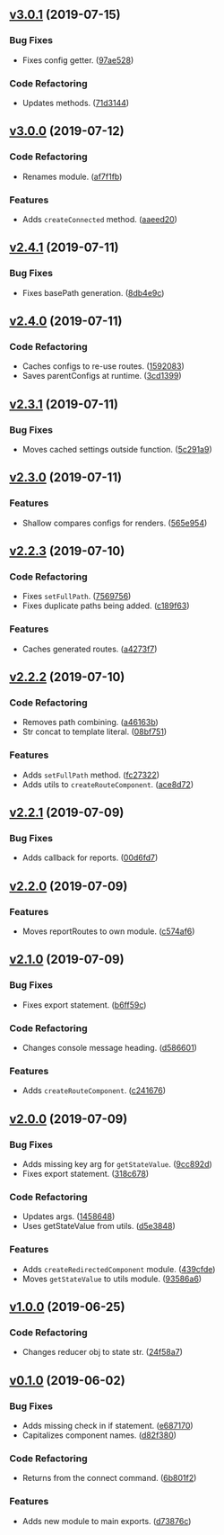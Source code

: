 <a name="v3.0.1"></a>
## [v3.0.1](https://github.com/alexseitsinger/react-router-components/compare/v3.0.0...v3.0.1) (2019-07-15)

### Bug Fixes
- Fixes config getter. ([97ae528](https://github.com/alexseitsinger/react-router-components/commit/97ae5280db26b8cba37817fd45c0eb78c98f4239))

### Code Refactoring
- Updates methods. ([71d3144](https://github.com/alexseitsinger/react-router-components/commit/71d3144c8a4b0f963e82bf2945e93a970a7da5ec))


<a name="v3.0.0"></a>
## [v3.0.0](https://github.com/alexseitsinger/react-router-components/compare/v2.4.1...v3.0.0) (2019-07-12)

### Code Refactoring
- Renames module. ([af7f1fb](https://github.com/alexseitsinger/react-router-components/commit/af7f1fb1b60fc6b0200639d72297a413eb80fd48))

### Features
- Adds `createConnected` method. ([aaeed20](https://github.com/alexseitsinger/react-router-components/commit/aaeed201fd774da9d97ef44cf893d762b4a62112))


<a name="v2.4.1"></a>
## [v2.4.1](https://github.com/alexseitsinger/react-router-components/compare/v2.4.0...v2.4.1) (2019-07-11)

### Bug Fixes
- Fixes basePath generation. ([8db4e9c](https://github.com/alexseitsinger/react-router-components/commit/8db4e9c76fca381ec2a68d3f225c3919f632dd7d))


<a name="v2.4.0"></a>
## [v2.4.0](https://github.com/alexseitsinger/react-router-components/compare/v2.3.1...v2.4.0) (2019-07-11)

### Code Refactoring
- Caches configs to re-use routes. ([1592083](https://github.com/alexseitsinger/react-router-components/commit/1592083399ca31a0799fd0489e5334fdf911fdd7))
- Saves parentConfigs at runtime. ([3cd1399](https://github.com/alexseitsinger/react-router-components/commit/3cd1399116f183967766715972970ca9ee81dc2c))


<a name="v2.3.1"></a>
## [v2.3.1](https://github.com/alexseitsinger/react-router-components/compare/v2.3.0...v2.3.1) (2019-07-11)

### Bug Fixes
- Moves cached settings outside function. ([5c291a9](https://github.com/alexseitsinger/react-router-components/commit/5c291a98bd08b08627724f9ac88b571cbd8e6b5e))


<a name="v2.3.0"></a>
## [v2.3.0](https://github.com/alexseitsinger/react-router-components/compare/v2.2.3...v2.3.0) (2019-07-11)

### Features
- Shallow compares configs for renders. ([565e954](https://github.com/alexseitsinger/react-router-components/commit/565e95430f17cb65db7f5223a63bfd9567226f70))


<a name="v2.2.3"></a>
## [v2.2.3](https://github.com/alexseitsinger/react-router-components/compare/v2.2.2...v2.2.3) (2019-07-10)

### Code Refactoring
- Fixes `setFullPath`. ([7569756](https://github.com/alexseitsinger/react-router-components/commit/756975601952aa1e82b3dded414023c21cb7f0b5))
- Fixes duplicate paths being added. ([c189f63](https://github.com/alexseitsinger/react-router-components/commit/c189f63c766962b2dc774bce85d31247b493aeb1))

### Features
- Caches generated routes. ([a4273f7](https://github.com/alexseitsinger/react-router-components/commit/a4273f76f938fcda595ce14e8ed2b40df26f19a2))


<a name="v2.2.2"></a>
## [v2.2.2](https://github.com/alexseitsinger/react-router-components/compare/v2.2.1...v2.2.2) (2019-07-10)

### Code Refactoring
- Removes path combining. ([a46163b](https://github.com/alexseitsinger/react-router-components/commit/a46163b56e8ea07506b899668466eb3f023f7ceb))
- Str concat to template literal. ([08bf751](https://github.com/alexseitsinger/react-router-components/commit/08bf7515e89dc5f572216810d30af0bbaf2e5f46))

### Features
- Adds `setFullPath` method. ([fc27322](https://github.com/alexseitsinger/react-router-components/commit/fc273227ad9f0cc4bedb6988327828f204b920b5))
- Adds utils to `createRouteComponent`. ([ace8d72](https://github.com/alexseitsinger/react-router-components/commit/ace8d72889c613f87cce8b3c7aa76f10f187c311))


<a name="v2.2.1"></a>
## [v2.2.1](https://github.com/alexseitsinger/react-router-components/compare/v2.2.0...v2.2.1) (2019-07-09)

### Bug Fixes
- Adds callback for reports. ([00d6fd7](https://github.com/alexseitsinger/react-router-components/commit/00d6fd7a7fa1dbb728caa66472c399ec1c37b90e))


<a name="v2.2.0"></a>
## [v2.2.0](https://github.com/alexseitsinger/react-router-components/compare/v2.1.0...v2.2.0) (2019-07-09)

### Features
- Moves reportRoutes to own module. ([c574af6](https://github.com/alexseitsinger/react-router-components/commit/c574af688297c430108b5523edbb3fba6f11f5f3))


<a name="v2.1.0"></a>
## [v2.1.0](https://github.com/alexseitsinger/react-router-components/compare/v2.0.0...v2.1.0) (2019-07-09)

### Bug Fixes
- Fixes export statement. ([b6ff59c](https://github.com/alexseitsinger/react-router-components/commit/b6ff59ce36c97c316a65568a60edf58731540765))

### Code Refactoring
- Changes console message heading. ([d586601](https://github.com/alexseitsinger/react-router-components/commit/d586601b6cb313182bca03c5f4f8b48b74c1560a))

### Features
- Adds `createRouteComponent`. ([c241676](https://github.com/alexseitsinger/react-router-components/commit/c2416763cb194abc464d1c6740844c73d175d457))


<a name="v2.0.0"></a>
## [v2.0.0](https://github.com/alexseitsinger/react-router-components/compare/v1.0.0...v2.0.0) (2019-07-09)

### Bug Fixes
- Adds missing key arg for `getStateValue`. ([9cc892d](https://github.com/alexseitsinger/react-router-components/commit/9cc892d21f57b5a61ffeb55ae433af2fb4e813fc))
- Fixes export statement. ([318c678](https://github.com/alexseitsinger/react-router-components/commit/318c678d558368869a55d6e398f45dd2a5b7d63f))

### Code Refactoring
- Updates args. ([1458648](https://github.com/alexseitsinger/react-router-components/commit/1458648c78e1f45c54d488c40a0361a14ba0e095))
- Uses getStateValue from utils. ([d5e3848](https://github.com/alexseitsinger/react-router-components/commit/d5e3848a69a5f1c6d738bf8ea7854f92d00e8007))

### Features
- Adds `createRedirectedComponent` module. ([439cfde](https://github.com/alexseitsinger/react-router-components/commit/439cfdefbedbcdb42ca2828fd0198cab5126ca99))
- Moves `getStateValue` to utils module. ([93586a6](https://github.com/alexseitsinger/react-router-components/commit/93586a6c436e23461bf7a90e59ad56035f4d2623))


<a name="v1.0.0"></a>
## [v1.0.0](https://github.com/alexseitsinger/react-router-components/compare/v0.1.0...v1.0.0) (2019-06-25)

### Code Refactoring
- Changes reducer obj to state str. ([24f58a7](https://github.com/alexseitsinger/react-router-components/commit/24f58a77030a2f3b6f9988319c482be9441a58c2))


<a name="v0.1.0"></a>
## [v0.1.0](https://github.com/alexseitsinger/react-router-components/compare/fdf10e09c88d07d78d48ad8edc78e5f9a2b8c4c8...v0.1.0) (2019-06-02)

### Bug Fixes
- Adds missing check in if statement. ([e687170](https://github.com/alexseitsinger/react-router-components/commit/e6871700cddf4afa4fbc9701a00826648465a513))
- Capitalizes component names. ([d82f380](https://github.com/alexseitsinger/react-router-components/commit/d82f380eef51ec2766de8e5e5f8100300175f4c2))

### Code Refactoring
- Returns from the connect command. ([6b801f2](https://github.com/alexseitsinger/react-router-components/commit/6b801f2245ca68edbafdafcd5f396d1a42ca356f))

### Features
- Adds new module to main exports. ([d73876c](https://github.com/alexseitsinger/react-router-components/commit/d73876c11516351e00818cf480fbed6f6f0c784e))


